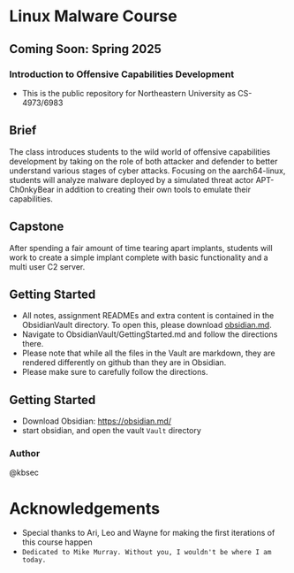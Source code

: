# Linux Malware Course 

## Coming Soon: Spring 2025 
### Introduction to Offensive Capabilities Development 
- This is the public repository for Northeastern University as CS-4973/6983


## Brief
The class introduces students to the wild world of offensive capabilities development by taking on the role of both attacker and defender to better understand various stages of cyber attacks. Focusing on the aarch64-linux, students will analyze malware deployed by a simulated threat actor APT-Ch0nkyBear in addition to creating their own tools to emulate their capabilities.

## Capstone 
After spending a fair amount of time tearing apart implants, students will work to create a simple implant complete with basic functionality and a multi user C2 server. 

## Getting Started
- All notes, assignment READMEs and extra content is contained in the ObsidianVault directory.  To open this, please download [obsidian.md](https://obsidian.md/).
- Navigate to ObsidianVault/GettingStarted.md and follow the directions there.
- Please note that while all the files in the Vault are markdown, they are rendered differently on github than they are in Obsidian. 
- Please make sure to carefully follow the directions. 





## Getting Started 

- Download Obsidian: https://obsidian.md/
- start obsidian, and open the vault `Vault` directory  


### Author
@kbsec





# Acknowledgements
- Special thanks to Ari, Leo and Wayne for making the first iterations of this course happen 
- `Dedicated to Mike Murray. Without you, I wouldn't be where I am today.` 

